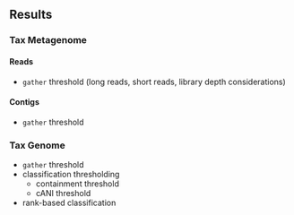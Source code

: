 ## Results

### Tax Metagenome

#### Reads

- `gather` threshold (long reads, short reads, library depth considerations)


#### Contigs

- `gather` threshold


### Tax Genome

- `gather` threshold
- classification thresholding
    - containment threshold
    - cANI threshold
- rank-based classification
